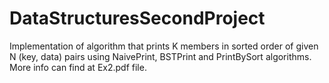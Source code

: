 # DataStructuresSecondProject
Implementation of algorithm that prints K members in sorted order of given N (key, data) pairs using NaivePrint, BSTPrint and PrintBySort algorithms. <br />
More info can find at Ex2.pdf file.
